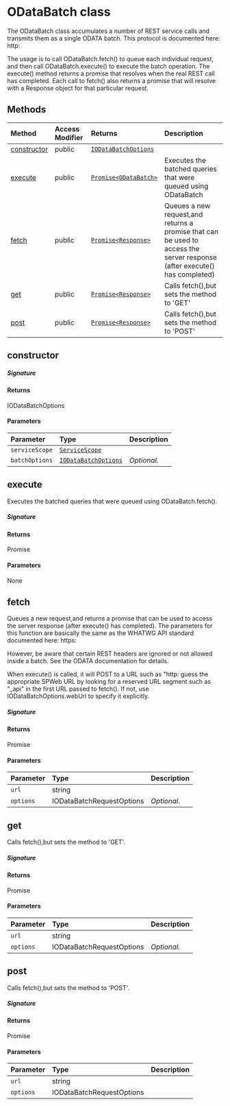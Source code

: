 # ODataBatch class





The ODataBatch class accumulates a number of REST service calls and 
transmits them as a single ODATA batch. This protocol is documented here: 
http: 
 
The usage is to call ODataBatch.fetch() to queue each individual request, 
and then call ODataBatch.execute() to execute the batch operation. 
The execute() method returns a promise that resolves when the real REST 
call has completed. Each call to fetch() also returns a promise that will 
resolve with a Response object for that particular request. 







## Methods

| Method	   | Access Modifier | Returns	| Description|
|:-------------|:----|:-------|:-----------|
|[constructor](#constructor~3egg9)     | public | [`IODataBatchOptions`](IODataBatchOptions.md) |  |
|[execute](#execute~6cei9)     | public | [`Promise<ODataBatch>`](Promise.md) | Executes the batched queries that were queued using ODataBatch |
|[fetch](#fetch~ekuc9)     | public | [`Promise<Response>`](Promise.md) | Queues a new request,and returns a promise that can be used to access  the server response (after execute() has completed) |
|[get](#get~xkvg9)     | public | [`Promise<Response>`](Promise.md) | Calls fetch(),but sets the method to 'GET' |
|[post](#post~1dus9)     | public | [`Promise<Response>`](Promise.md) | Calls fetch(),but sets the method to 'POST' |




## constructor



##### Signature

#### Returns
IODataBatchOptions

#### Parameters


| Parameter	   | Type    | Description |
|:-------------|:---------------|:------------|
| `serviceScope`    | [`ServiceScope`](ServiceScope.md) |  |
| `batchOptions`    | [`IODataBatchOptions`](IODataBatchOptions.md) | _Optional._ |


## execute

Executes the batched queries that were queued using ODataBatch.fetch().

##### Signature

#### Returns
Promise<ODataBatch>

#### Parameters
None


## fetch

Queues a new request,and returns a promise that can be used to access 
the server response (after execute() has completed). The parameters for 
this function are basically the same as the WHATWG API standard documented here: 
https: 
 
However, be aware that certain REST headers are ignored or not allowed inside 
a batch. See the ODATA documentation for details. 
 
When execute() is called, it will POST to a URL such as 
"http: 
guess the appropriate SPWeb URL by looking for a reserved URL segment such as "_api" 
in the first URL passed to fetch(). If not, use IODataBatchOptions.webUrl to specify it 
explicitly. 


##### Signature

#### Returns
Promise<Response>

#### Parameters


| Parameter	   | Type    | Description |
|:-------------|:---------------|:------------|
| `url`    | string |  |
| `options`    | IODataBatchRequestOptions | _Optional._ |


## get

Calls fetch(),but sets the method to 'GET'.

##### Signature

#### Returns
Promise<Response>

#### Parameters


| Parameter	   | Type    | Description |
|:-------------|:---------------|:------------|
| `url`    | string |  |
| `options`    | IODataBatchRequestOptions | _Optional._ |


## post

Calls fetch(),but sets the method to 'POST'.

##### Signature

#### Returns
Promise<Response>

#### Parameters


| Parameter	   | Type    | Description |
|:-------------|:---------------|:------------|
| `url`    | string |  |
| `options`    | IODataBatchRequestOptions |  |

